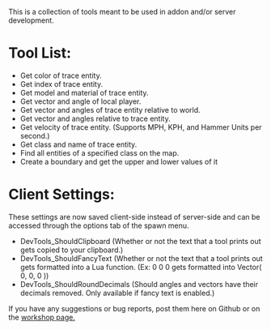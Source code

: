 This is a collection of tools meant to be used in addon and/or server development.

# Tool List:
- Get color of trace entity.
- Get index of trace entity.
- Get model and material of trace entity.
- Get vector and angle of local player.
- Get vector and angles of trace entity relative to world.
- Get vector and angles relative to trace entity.
- Get velocity of trace entity. (Supports MPH, KPH, and Hammer Units per second.)
- Get class and name of trace entity.
- Find all entities of a specified class on the map.
- Create a boundary and get the upper and lower values of it

# Client Settings:
These settings are now saved client-side instead of server-side and can be accessed through the options tab of the spawn menu.

- DevTools_ShouldClipboard (Whether or not the text that a tool prints out gets copied to your clipboard.)
- DevTools_ShouldFancyText (Whether or not the text that a tool prints out gets formatted into a Lua function. (Ex: 0 0 0 gets formatted into Vector( 0, 0, 0 ))
- DevTools_ShouldRoundDecimals (Should angles and vectors have their decimals removed. Only available if fancy text is enabled.)

If you have any suggestions or bug reports, post them here on Github or on the [workshop page.](https://steamcommunity.com/sharedfiles/filedetails/?id=1614988605)
